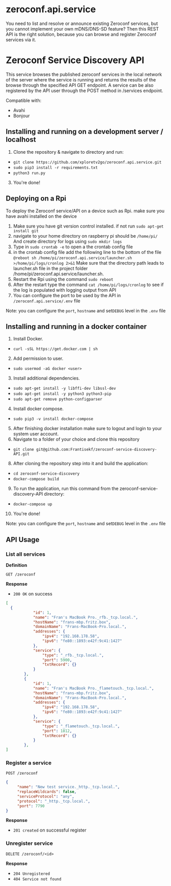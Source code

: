 # zeroconf.api.service
You need to list and resolve or announce existing Zeroconf services, but you cannot implement your own mDNS/DNS-SD feature? Then this REST API is the right solution, because you can browse and register Zeroconf services via it.

# Zeroconf Service Discovery API

This service browses the published zeroconf services in the local network of the server where the service is running and returns the results of the browse through the specified API GET endpoint. A service can be also registered by the API user through the POST method in /services endpoint.


Compatible with: 
  * Avahi
  * Bonjour

## Installing and running on a development server / localhost
1. Clone the repository & navigate to directory and run:
- `git clone https://github.com/xploretv2go/zeroconf.api.service.git`
- `sudo pip3 install -r requirements.txt`
- `python3 run.py`
3. You're done!

## Deploying on a Rpi
To deploy the Zeroconf service/API on a device such as Rpi. make sure you have avahi installed on the device
 
1. Make sure you have git version control installed. if not run `sudo apt-get install git` 
2. navigate to your home directory on raspberry pi should be `/home/pi/`
And create directory for logs using `sudo mkdir logs` 
3. Type in `sudo crontab -e` to open a the crontab config file
4. in the crontab config file add the following line to the bottom of the file `@reboot sh /home/pi/zeroconf.api.service/launcher.sh  >/home/pi/logs/cronlog 2>&1`
Make sure that the directory path leads to launcher.sh file in the project folder /home/pi/zeroconf.api.service/launcher.sh.
5. Restart the Rpi using the command `sudo reboot`
6. After the restart type the command `cat /home/pi/logs/cronlog` to see if the log is populated with logging output from API
7. You can configure the port to be used by the API in `/zeroconf.api.service/.env` file


Note: you can configure the `port`, `hostname` and set`DEBUG` level in the `.env` file


## Installing and running in a docker container
1. Install Docker.
- `curl -sSL https://get.docker.com | sh`
2. Add permission to user.
- `sudo usermod -aG docker <user>`
3. Install additional dependencies.
- `sudo apt-get install -y libffi-dev libssl-dev`
- `sudo apt-get install -y python3 python3-pip`
- `sudo apt-get remove python-configparser`
4. Install docker compose.
- `sudo pip3 -v install docker-compose`
5. After finishing docker installation make sure to logout and login to your system user account.
6. Navigate to a folder of your choice and clone this repository
- `git clone git@github.com:Frantisekf/zeroconf-service-discovery-API.git`
8. After cloning the repository step into it and build the application:
- `cd zeroconf-service-discovery`
- `docker-compose build`
9. To run the application, run this command from the zeroconf-service-discovery-API directory:
- `docker-compose up`
10. You're done!



Note: you can configure the `port`, `hostname` and set`DEBUG` level in the `.env` file

## API Usage
### List all services

**Definition**

`GET /zeroconf`

**Response**

- `200 OK` on success

```json
[
  {
            "id": 1,
            "name": "Fran's MacBook Pro._rfb._tcp.local.",
            "hostName": "frans-mbp.fritz.box",
            "domainName": "Frans-MacBook-Pro.local.",
            "addresses": {
                "ipv4": "192.168.178.58",
                "ipv6": "fe80::1893:e42f:9c41:1427"
            },
            "service": {
                "type": "_rfb._tcp.local.",
                "port": 5900,
                "txtRecord": {}
            }
        },
        {   
            "id": 1,
            "name": "Fran's MacBook Pro._flametouch._tcp.local.",
            "hostName": "frans-mbp.fritz.box",
            "domainName": "Frans-MacBook-Pro.local.",
            "addresses": {
                "ipv4": "192.168.178.58",
                "ipv6": "fe80::1893:e42f:9c41:1427"
            },
            "service": {
                "type": "_flametouch._tcp.local.",
                "port": 1812,
                "txtRecord": {}
            }
        },
]
```
### Register a service

`POST /zeroconf`
```json
{
     "name": "New test service._http._tcp.local.",
     "replaceWildcards": false,
     "serviceProtocol": "any",
     "protocol": "_http._tcp.local.",
     "port": 7790
}

```
**Response**

- `201 created` on successful register 

### Unregister service
`DELETE /zeroconf/<id>`

**Response**

- `204 Unregistered` 
- `404 Service not found` 




